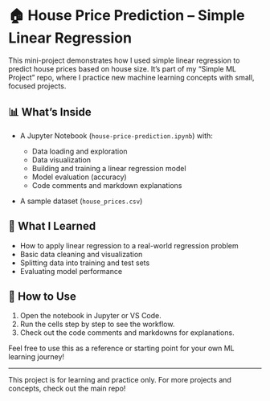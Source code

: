 # 🏠 House Price Prediction – Simple Linear Regression

This mini-project demonstrates how I used simple linear regression to predict house prices based on house size. It’s part of my “Simple ML Project” repo, where I practice new machine learning concepts with small, focused projects.

## 📊 What’s Inside

- A Jupyter Notebook (`house-price-prediction.ipynb`) with:
  - Data loading and exploration
  - Data visualization
  - Building and training a linear regression model
  - Model evaluation (accuracy)
  - Code comments and markdown explanations

- A sample dataset (`house_prices.csv`)

## 🧠 What I Learned

- How to apply linear regression to a real-world regression problem
- Basic data cleaning and visualization
- Splitting data into training and test sets
- Evaluating model performance

## 🚀 How to Use

1. Open the notebook in Jupyter or VS Code.
2. Run the cells step by step to see the workflow.
3. Check out the code comments and markdowns for explanations.

Feel free to use this as a reference or starting point for your own ML learning journey!

---

This project is for learning and practice only. For more projects and concepts, check out the main repo!
